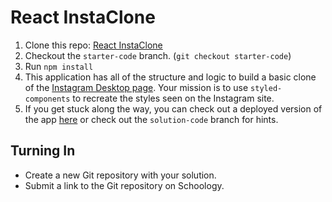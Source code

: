 # React InstaClone

1. Clone this repo: [React InstaClone](https://github.com/ATL-WDI-Curriculum/React-InstaClone )
2. Checkout the `starter-code` branch. (`git checkout starter-code`)
3. Run `npm install`
4. This application has all of the structure and logic to build a basic clone of the [Instagram Desktop page](https://www.instagram.com/).  Your mission is to use `styled-components` to recreate the styles seen on the Instagram site.
5. If you get stuck along the way, you can check out a deployed version of the app [here](https://wdi11-instaclone.herokuapp.com/) or check out the `solution-code` branch for hints.

## Turning In

- Create a new Git repository with your solution.
- Submit a link to the Git repository on Schoology.

